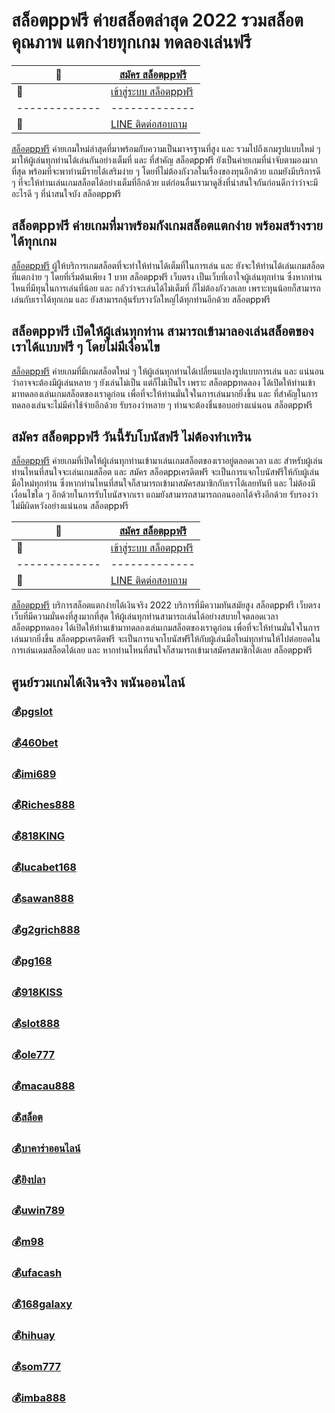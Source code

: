 # สล็อตppฟรี ค่ายสล็อตล่าสุด 2022 รวมสล็อตคุณภาพ แตกง่ายทุกเกม ทดลองเล่นฟรี 

:money_with_wings: | [สมัคร สล็อตppฟรี](https://bit.ly/3LRjuTX)
------------- | -------------
:sparkling_heart:  |[เข้าสู่ระบบ สล็อตppฟรี](https://bit.ly/3LRjuTX)
------------- | -------------
:calling: | [LINE ติดต่อสอบถาม](https://bit.ly/3fv4cbx)

[สล็อตppฟรี](https://bit.ly/3LRjuTX) ค่ายเกมใหม่ล่าสุดที่มาพร้อมกับความเป็นมาจรฐานที่สูง และ รวมไปถึงเกมรูปแบบใหม่ ๆ มาให้ผู้เล่นทุกท่านได้เล่นกันอย่างเต็มที่ และ ที่สำคัญ สล็อตppฟรี ยังเป็นค่ายเกมที่น่าจับตามองมากที่สุด พร้อมที่จะพาท่านมีรายได้เสริมง่าย ๆ โดยที่ไม่ต้องกังวลในเรื่องของทุนอีกด้วย แถมยังมีบริการดี ๆ ที่จะให้ท่านเล่นเกมสล็อตได้อย่างเต็มที่อีกด้วย แต่ก่อนอื่นเรามาดูสิ่งที่น่าสนใจกันก่อนดีกว่าว่าจะมีอะไรดี ๆ ที่น่าสนใจบัง สล็อตppฟรี 

## สล็อตppฟรี ค่ายเกมที่มาพร้อมกังเกมสล็อตแตกง่าย พร้อมสร้างรายได้ทุกเกม 
[สล็อตppฟรี](https://bit.ly/3LRjuTX) ผู้ให้บริการเกมสล็อตที่จะทำให้ท่านได้เต็มที่ในการเล่น และ ยังจะให้ท่านได้เล่นเกมสล็อตที่แตกง่าย ๆ โดยที่เริ่มต้นเพียง 1 บาท สล็อตppฟรี เว็บตรง เป็นเว็บที่เอาใจผู้เล่นทุกท่าน ซึ่งหากท่านไหนที่มีทุนในการเล่นที่น้อย และ กลัวว่าจะเล่นได้ไม่เต็มที่ ก็ไม่ต้องกังวลเลย เพราะทุนน้อยก็สามารถเล่นกับเราได้ทุกเกม และ ยังสามารถลุ้นรับรางวัลใหญ่ได้ทุกท่านอีกด้วย สล็อตppฟรี 

## สล็อตppฟรี เปิดให้ผู้เล่นทุกท่าน สามารถเข้ามาลองเล่นสล็อตของเราได้แบบฟรี ๆ โดยไม่มีเงื่อนไข 
[สล็อตppฟรี](https://bit.ly/3LRjuTX) ค่ายเกมที่มีเกมสล็อตใหม่ ๆ ให้ผู้เล่นทุกท่านได้เปลี่ยนแปลงรูปแบบการเล่น และ แน่นอนว่าอาจจะต้องมีผู้เล่นหลาย ๆ ยังเล่นไม่เป็น แต่ก็ไม่เป็นไร เพราะ สล็อตppทดลอง ได้เปิดให้ท่านเข้ามาทดลองเล่นเกมสล็อตของเราดูก่อน เพื่อที่จะให้ท่านมั่นใจในการเล่นมากยิ่งขึ้น และ ที่สำคัญในการทดลองเล่นจะไม่มีค่าใช้จ่ายอีกด้วย รับรองว่าหลาย ๆ ท่านจะต้องชื่นชอบอย่างแน่นอน สล็อตppฟรี 

## สมัคร สล็อตppฟรี วันนี้รับโบนัสฟรี ไม่ต้องทำเทริน 
[สล็อตppฟรี](https://bit.ly/3LRjuTX) ค่ายเกมที่เปิดให้ผู้เล่นทุกท่านเข้ามาเล่นเกมสล็อตของเราอยู่ตลอดเวลา และ สำหรับผู้เล่นท่านไหนที่สนใจจะเล่นเกมสล็อต และ สมัคร สล็อตppเครดิตฟรี  จะเป็นการแจกโบนัสฟรีให้กับผู้เล่นมือใหม่ทุกท่าน ซึ่งหากท่านไหนที่สนใจก็สามารถเข้ามาสมัครสมาชิกกับเราได้เลยทันที และ ไม่ต้องมีเงื่อนไขใด ๆ อีกด้วยในการรับโบนัสจากเรา แถมยังสามารถสามารถถอนออกได้จริงอีกด้วย รับรองว่าไม่มีผิดหวังอย่างแน่นอน สล็อตppฟรี

:money_with_wings: | [สมัคร สล็อตppฟรี](https://bit.ly/3LRjuTX)
------------- | -------------
:sparkling_heart:  |[เข้าสู่ระบบ สล็อตppฟรี](https://bit.ly/3LRjuTX)
------------- | -------------
:calling: | [LINE ติดต่อสอบถาม](https://bit.ly/3fv4cbx)

[สล็อตppฟรี](https://bit.ly/3LRjuTX) บริการสล็อตแตกง่ายได้เงินจริง 2022 บริการที่มีความทันสมัยสูง สล็อตppฟรี เว็บตรง  เว็บที่มีความมั่นคงที่สูงมากที่สุด ให้ผู้เล่นทุกท่านสามารถเล่นได้อย่างสบายใจตลอดเวลา สล็อตppทดลอง ได้เปิดให้ท่านเข้ามาทดลองเล่นเกมสล็อตของเราดูก่อน เพื่อที่จะให้ท่านมั่นใจในการเล่นมากยิ่งขึ้น สล็อตppเครดิตฟรี  จะเป็นการแจกโบนัสฟรีให้กับผู้เล่นมือใหม่ทุกท่านให้ไปต่อยอดในการเล่นเดมสล็อตได้เลย และ หากท่านไหนที่สนใจก็สามารถเข้ามาสมัครสมาชิกได้เลย สล็อตppฟรี

## ศูนย์รวมเกมได้เงินจริง พนันออนไลน์
### :moneybag:[pgslot](https://bit.ly/3LRjuTX)
### :moneybag:[460bet](https://bit.ly/3LRjuTX)
### :moneybag:[imi689](https://bit.ly/3LRjuTX)
### :moneybag:[Riches888](https://bit.ly/3LRjuTX)
### :moneybag:[818KING](https://bit.ly/3LRjuTX)
### :moneybag:[lucabet168](https://bit.ly/3LRjuTX)
### :moneybag:[sawan888](https://bit.ly/3LRjuTX)
### :moneybag:[g2grich888](https://bit.ly/3LRjuTX)
### :moneybag:[pg168](https://bit.ly/3LRjuTX)
### :moneybag:[918KISS](https://bit.ly/3LRjuTX)
### :moneybag:[slot888](https://bit.ly/3LRjuTX)
### :moneybag:[ole777](https://bit.ly/3LRjuTX)
### :moneybag:[macau888](https://bit.ly/3LRjuTX)
### :moneybag:[สล็อต](https://bit.ly/3LRjuTX)
### :moneybag:[บาคาร่าออนไลน์](https://bit.ly/3LRjuTX)
### :moneybag:[ยิงปลา](https://bit.ly/3LRjuTX)
### :moneybag:[uwin789](https://bit.ly/3LRjuTX)
### :moneybag:[m98](https://bit.ly/3LRjuTX)
### :moneybag:[ufacash](https://bit.ly/3LRjuTX)
### :moneybag:[168galaxy](https://bit.ly/3LRjuTX)
### :moneybag:[hihuay](https://bit.ly/3LRjuTX)
### :moneybag:[som777](https://bit.ly/3LRjuTX)
### :moneybag:[imba888](https://bit.ly/3LRjuTX)
